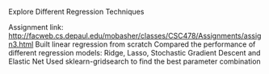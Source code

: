 Explore Different Regression Techniques

Assignment link: http://facweb.cs.depaul.edu/mobasher/classes/CSC478/Assignments/assign3.html
Built linear regression from scratch
Compared the performance of different regression models: Ridge, Lasso, Stochastic Gradient Descent and Elastic Net
Used sklearn-gridsearch to find the best parameter combination

